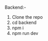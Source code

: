 <!-- Implement following functionaility using NodeJS as middleware frontend in reactjs and databse is mongoDB

1. User should be able to register with username and password
2. User should be able to login
3. A logged in user should be able to upload a file. For every uploaded file, there should be a unique 6 digit code generated.
4. An uploaded file should be saved on the file system for future reterival.
5. A logged in user should be able to view list of uploaded files for his profile.
6. A logged in user should be able to premanantly remove files from his profile.
7. The uploaded file should be available for downloading using a URL, and the user should be asked to enter the correct 6 digit code before the file is available for download. -->





Backend:-
1) Clone the repo
2) cd backend
3) npm i
4) npm run dev